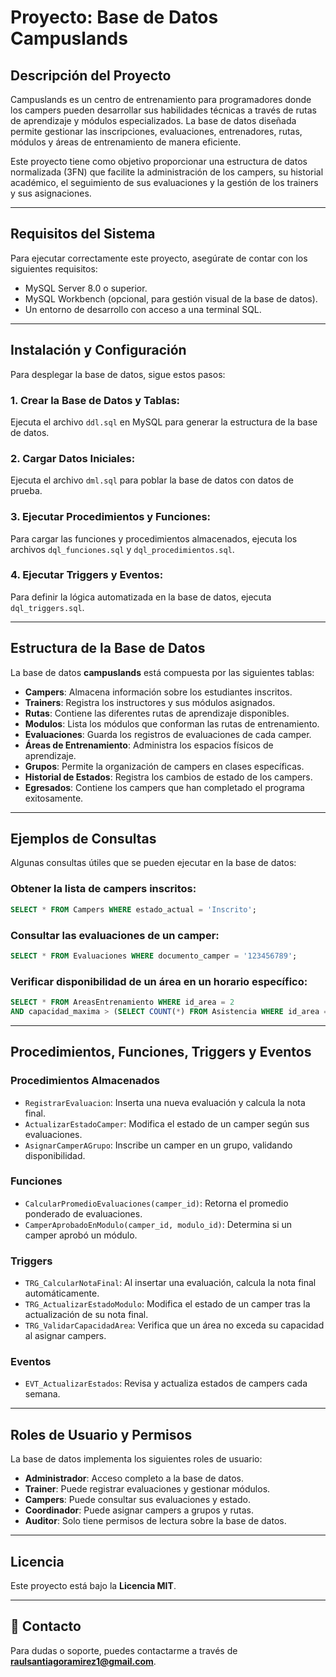 # Proyecto: Base de Datos Campuslands

## Descripción del Proyecto
Campuslands es un centro de entrenamiento para programadores donde los campers pueden desarrollar sus habilidades técnicas a través de rutas de aprendizaje y módulos especializados. La base de datos diseñada permite gestionar las inscripciones, evaluaciones, entrenadores, rutas, módulos y áreas de entrenamiento de manera eficiente.

Este proyecto tiene como objetivo proporcionar una estructura de datos normalizada (3FN) que facilite la administración de los campers, su historial académico, el seguimiento de sus evaluaciones y la gestión de los trainers y sus asignaciones.

---

## Requisitos del Sistema
Para ejecutar correctamente este proyecto, asegúrate de contar con los siguientes requisitos:

- MySQL Server 8.0 o superior.
- MySQL Workbench (opcional, para gestión visual de la base de datos).
- Un entorno de desarrollo con acceso a una terminal SQL.

---

## Instalación y Configuración
Para desplegar la base de datos, sigue estos pasos:

### 1. Crear la Base de Datos y Tablas:
Ejecuta el archivo `ddl.sql` en MySQL para generar la estructura de la base de datos.

### 2. Cargar Datos Iniciales:
Ejecuta el archivo `dml.sql` para poblar la base de datos con datos de prueba.

### 3. Ejecutar Procedimientos y Funciones:
Para cargar las funciones y procedimientos almacenados, ejecuta los archivos `dql_funciones.sql` y `dql_procedimientos.sql`.

### 4. Ejecutar Triggers y Eventos:
Para definir la lógica automatizada en la base de datos, ejecuta `dql_triggers.sql`.

---

## Estructura de la Base de Datos
La base de datos **campuslands** está compuesta por las siguientes tablas:

- **Campers**: Almacena información sobre los estudiantes inscritos.
- **Trainers**: Registra los instructores y sus módulos asignados.
- **Rutas**: Contiene las diferentes rutas de aprendizaje disponibles.
- **Modulos**: Lista los módulos que conforman las rutas de entrenamiento.
- **Evaluaciones**: Guarda los registros de evaluaciones de cada camper.
- **Áreas de Entrenamiento**: Administra los espacios físicos de aprendizaje.
- **Grupos**: Permite la organización de campers en clases específicas.
- **Historial de Estados**: Registra los cambios de estado de los campers.
- **Egresados**: Contiene los campers que han completado el programa exitosamente.

---

## Ejemplos de Consultas
Algunas consultas útiles que se pueden ejecutar en la base de datos:

### Obtener la lista de campers inscritos:
```sql
SELECT * FROM Campers WHERE estado_actual = 'Inscrito';
```

### Consultar las evaluaciones de un camper:
```sql
SELECT * FROM Evaluaciones WHERE documento_camper = '123456789';
```

### Verificar disponibilidad de un área en un horario específico:
```sql
SELECT * FROM AreasEntrenamiento WHERE id_area = 2
AND capacidad_maxima > (SELECT COUNT(*) FROM Asistencia WHERE id_area = 2);
```

---

## Procedimientos, Funciones, Triggers y Eventos

### **Procedimientos Almacenados**
- `RegistrarEvaluacion`: Inserta una nueva evaluación y calcula la nota final.
- `ActualizarEstadoCamper`: Modifica el estado de un camper según sus evaluaciones.
- `AsignarCamperAGrupo`: Inscribe un camper en un grupo, validando disponibilidad.

### **Funciones**
- `CalcularPromedioEvaluaciones(camper_id)`: Retorna el promedio ponderado de evaluaciones.
- `CamperAprobadoEnModulo(camper_id, modulo_id)`: Determina si un camper aprobó un módulo.

### **Triggers**
- `TRG_CalcularNotaFinal`: Al insertar una evaluación, calcula la nota final automáticamente.
- `TRG_ActualizarEstadoModulo`: Modifica el estado de un camper tras la actualización de su nota final.
- `TRG_ValidarCapacidadArea`: Verifica que un área no exceda su capacidad al asignar campers.

### **Eventos**
- `EVT_ActualizarEstados`: Revisa y actualiza estados de campers cada semana.

---

## Roles de Usuario y Permisos
La base de datos implementa los siguientes roles de usuario:

- **Administrador**: Acceso completo a la base de datos.
- **Trainer**: Puede registrar evaluaciones y gestionar módulos.
- **Campers**: Puede consultar sus evaluaciones y estado.
- **Coordinador**: Puede asignar campers a grupos y rutas.
- **Auditor**: Solo tiene permisos de lectura sobre la base de datos.

---

## Licencia
Este proyecto está bajo la **Licencia MIT**.

---

## 📩 Contacto
Para dudas o soporte, puedes contactarme a través de **[raulsantiagoramirez1@gmail.com](mailto:raulsantiagoramirez1@gmail.com)**.

